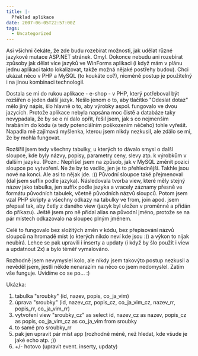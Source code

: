 ```yaml
---
title: |-
  Překlad aplikace
date: 2007-06-05T22:57:00Z
tags:
  - Uncategorized
---
```

Asi všichni čekáte, že zde budu rozebírat možnosti, jak udělat různé jazykové mutace ASP.NET stránek. Omyl. Dokonce nebudu ani rozebírat způsoby jak dělat více jazyků ve WinForms aplikaci (i když mám v plánu jednu aplikaci takto lokalizovat, takže možná nějaké postřehy budou). Chci ukázat něco v PHP a MySQL (to koukáte co?), nicméně postup je použitelný i na jinou kombinaci technologií.

Dostala se mi do rukou aplikace - e-shop - v PHP, který potřeboval být rozšířen o jeden další jazyk. Nešlo jenom o to, aby tlačítko "Odeslat dotaz" mělo jiný nápis, šlo hlavně o to, aby výrobky aspol. fungovalo ve dvou jazycích. Protože aplikace nebyla napsána moc čistě a databáze taky nevypadala, že by se o ní dalo opřít, řešil jsem, jak s co nejmenším hrabáním do kódu (a tedy potenciálním poškozením něčeho) tohle vyřešit. Napadla mě zajímavá myšlenka, kterou jsem nikdy nezkusil, ale zdálo se mi, že by mohla fungovat.

Rozšířil jsem tedy všechny tabulky, u kterých to dávalo smysl o další sloupce, kde byly názvy, popisy, parametry ceny, slevy atp. k výrobkům v dalším jazyku. (Pozn.: Nepřišel jsem na způsob, jak v MySQL změnit pozici sloupce po vytvoření. Ne že by to vadilo, jen je to přehlednější. Takhle jsou nové na konci. Ale asi to nějak jde. :)) Původní sloupce také přejmenoval (dal jsem suffix podle jazyka). Následovala tvorba view, které měly stejný název jako tabulka, jen suffix podle jazyka a vracely záznamy přesně ve formátu původních tabulek, včetně původních názvů sloupců. Potom jsem vzal PHP skripty a všechny odkazy na tabulky ve from, join apod. jsem přepsal tak, aby četly z daného view (jazyk byl uložen v proměnné a přidán do příkazu). Ještě jsem pro ně přidal alias na původní jméno, protože se na pár místech odkazovalo na sloupec plným jménem.

Celé to fungovalo bez složitých změn v kódu, bez přepisování názvů sloupců na hromadě míst (o kterých nikdo neví kde jsou :)) a výkon to nijak neubírá. Lehce se pak upravili i inserty a updaty (i když by šlo použít i view a updatnout 2x) a bylo téměř vymalováno.

Rozhodně jsem nevymyslel kolo, ale nikdy jsem takovýto postup nezkusil a nevěděl jsem, jestli někde nenarazím na něco co jsem nedomyslel. Zatím vše funguje. Uvidíme co se po... :)

Ukázka:

1. tabulka "sroubky" (id, nazev, popis, co_ja_vim)
2. úprava "sroubky" (id, nazev_cz, popis_cz, co_ja_vim_cz, nazev_rr, popis_rr, co_ja_vim_rr)
3. vytvoření view "sroubky_cz" as select id, nazev_cz as nazev, popis_cz as popis, co_ja_vim_cz as co_ja_vim from sroubky
4. to samé pro sroubky_rr
5. pak jen upravit pár míst app (rozhodně méně, než hledat, kde všude je jaké echo atp. ;))
6. +/- hotovo (upravit event. inserty, updaty)